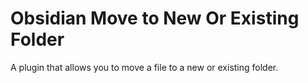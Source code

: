 # Obsidian Move to New Or Existing Folder
A plugin that allows you to move a file to a new or existing folder.

